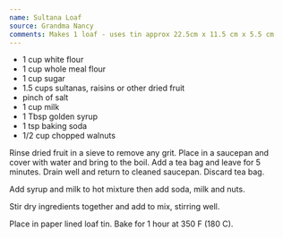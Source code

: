 ```yaml
---
name: Sultana Loaf
source: Grandma Nancy
comments: Makes 1 loaf - uses tin approx 22.5cm x 11.5 cm x 5.5 cm
---
```


* 1 cup white flour
* 1 cup whole meal flour
* 1 cup sugar
* 1.5 cups sultanas, raisins or other dried fruit
* pinch of salt
* 1 cup milk
* 1 Tbsp golden syrup
* 1 tsp baking soda
* 1/2 cup chopped walnuts

Rinse dried fruit in a sieve to remove any grit.  Place in a saucepan and cover with water and bring to the boil.  Add a tea bag and leave for 5 minutes. Drain well and return to cleaned saucepan. Discard tea bag.
  
Add syrup and milk to hot mixture then add soda, milk and nuts.  

Stir dry ingredients together and add to mix, stirring well.

Place in paper lined loaf tin.  Bake for 1 hour at 350 F (180 C).

